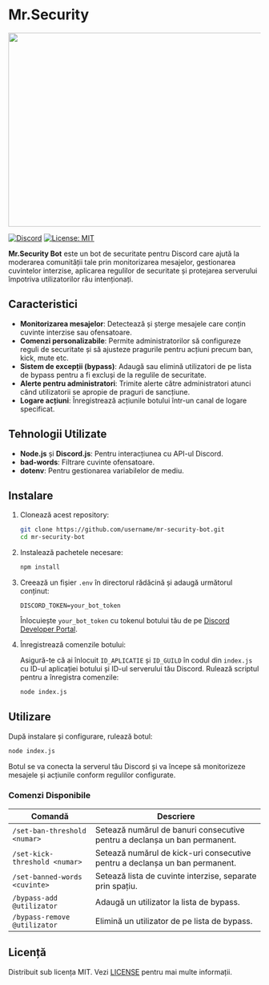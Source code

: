 
# Mr.Security

<img src="https://cdn.discordapp.com/attachments/923343160334241873/1282075571051823174/0fb9d8d5-b255-44ab-963c-a4be2b03241b.webp?ex=66de096b&is=66dcb7eb&hm=49564212bc826f659bbf68ab8805f516ce6e8b44aa101f05a933f4158ffe4c68&" width="1000" height="387" >

[![Discord](https://img.shields.io/discord/your-discord-server-id.svg?label=Discord&logo=discord&color=7289DA)](https://discord.gg/your-invite-link)
[![License: MIT](https://img.shields.io/badge/License-MIT-yellow.svg)](https://opensource.org/licenses/MIT)

**Mr.Security Bot** este un bot de securitate pentru Discord care ajută la moderarea comunității tale prin monitorizarea mesajelor, gestionarea cuvintelor interzise, aplicarea regulilor de securitate și protejarea serverului împotriva utilizatorilor rău intenționați.

## Caracteristici

- **Monitorizarea mesajelor**: Detectează și șterge mesajele care conțin cuvinte interzise sau ofensatoare.
- **Comenzi personalizabile**: Permite administratorilor să configureze reguli de securitate și să ajusteze pragurile pentru acțiuni precum ban, kick, mute etc.
- **Sistem de excepții (bypass)**: Adaugă sau elimină utilizatori de pe lista de bypass pentru a fi excluși de la regulile de securitate.
- **Alerte pentru administratori**: Trimite alerte către administratori atunci când utilizatorii se apropie de praguri de sancțiune.
- **Logare acțiuni**: Înregistrează acțiunile botului într-un canal de logare specificat.

## Tehnologii Utilizate

- **Node.js** și **Discord.js**: Pentru interacțiunea cu API-ul Discord.
- **bad-words**: Filtrare cuvinte ofensatoare.
- **dotenv**: Pentru gestionarea variabilelor de mediu.

## Instalare

1. Clonează acest repository:

   ```bash
   git clone https://github.com/username/mr-security-bot.git
   cd mr-security-bot
   ```

2. Instalează pachetele necesare:

   ```bash
   npm install
   ```

3. Creează un fișier `.env` în directorul rădăcină și adaugă următorul conținut:

   ```env
   DISCORD_TOKEN=your_bot_token
   ```

   Înlocuiește `your_bot_token` cu tokenul botului tău de pe [Discord Developer Portal](https://discord.com/developers/applications).

4. Înregistrează comenzile botului:

   Asigură-te că ai înlocuit `ID_APLICATIE` și `ID_GUILD` în codul din `index.js` cu ID-ul aplicației botului și ID-ul serverului tău Discord. Rulează scriptul pentru a înregistra comenzile:

   ```bash
   node index.js
   ```

## Utilizare

După instalare și configurare, rulează botul:

```bash
node index.js
```

Botul se va conecta la serverul tău Discord și va începe să monitorizeze mesajele și acțiunile conform regulilor configurate.

### Comenzi Disponibile

| Comandă                      | Descriere                                                                             |
|------------------------------|---------------------------------------------------------------------------------------|
| `/set-ban-threshold <numar>` | Setează numărul de banuri consecutive pentru a declanșa un ban permanent.              |
| `/set-kick-threshold <numar>`| Setează numărul de kick-uri consecutive pentru a declanșa un ban permanent.            |
| `/set-banned-words <cuvinte>`| Setează lista de cuvinte interzise, separate prin spațiu.                              |
| `/bypass-add @utilizator`    | Adaugă un utilizator la lista de bypass.                                               |
| `/bypass-remove @utilizator` | Elimină un utilizator de pe lista de bypass.                                           |


## Licență

Distribuit sub licența MIT. Vezi [LICENSE](LICENSE) pentru mai multe informații.
